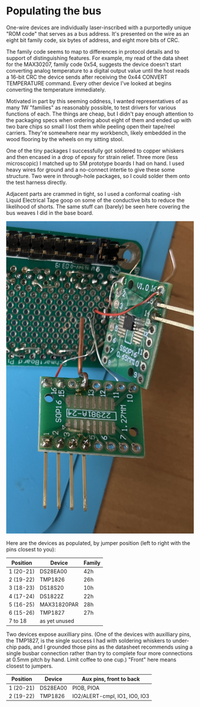 # Populating the bus

One-wire devices are individually laser-inscribed with a purportedly unique "ROM code" that serves as a bus address. It's presented on the wire as an eight bit family code, six bytes of address, and eight more bits of CRC.

The family code seems to map to differences in protocol details and to support of distinguishing features. For example, my read of the data sheet for the MAX30207, family code 0x54, suggests the device doesn't start converting analog temperature to a digital output value until the host reads a 16-bit CRC the device sends after receiving the 0x44 CONVERT TEMPERATURE command. Every other device I've looked at begins converting the temperature immediately.

Motivated in part by this seeming oddness, I wanted representatives of as many 1W "families" as reasonably possible, to test drivers for various functions of each. The things are cheap, but I didn't pay enough attention to the packaging specs when ordering about eight of them and ended up with two bare chips so small I lost them while peeling open their tape/reel carriers. They're somewhere near my workbench, likely embedded in the wood flooring by the wheels on my sitting stool.

One of the tiny packages I successfully got soldered to copper whiskers and then encased in a drop of epoxy for strain relief. Three more (less microscopic) I matched up to SM prototype boards I had on hand. I used heavy wires for ground and a no-connect intertie to give these some structure. Two were in through-hole packages, so I could solder them onto the test harness directly.

Adjacent parts are crammed in tight, so I used a conformal coating -ish Liquid Electrical Tape goop on some of the conductive bits to reduce the likelihood of shorts. The same stuff can (barely) be seen here covering the bus weaves I did in the base board.

![Population in progress](images/assembly.jpg)

Here are the devices as populated, by jumper position (left to right with the pins closest to you):

| Position   | Device | Family |
| --------   | ------ | ------ |
|  1 (20-21) | DS28EA00 |  42h  |
|  2 (19-22) | TMP1826 | 26h |
|  3 (18-23) | DS18S20 | 10h |
|  4 (17-24) | DS1822Z | 22h |
|  5 (16-25) | MAX31820PAR | 28h |
|  6 (15-26) | TMP1827 | 27h | (if it still works)
|  7 to 18   | as yet unused | |

Two devices expose auxilliary pins. (One of the devices with auxilliary pins, the TMP1827, is the single success I had with soldering whiskers to under-chip pads, and I grounded those pins as the datasheet recommends using a single busbar connection rather than try to complete four more connections at 0.5mm pitch by hand. Limit coffee to one cup.) "Front" here means closest to jumpers.

| Position  | Device   | Aux pins, front to back |
| --------  | ------   | ----------------------- |
| 1 (20-21) | DS28EA00 | PIOB, PIOA |
| 2 (19-22) | TMP1826  | IO2/ALERT-cmpl, IO1, IO0, IO3 |
